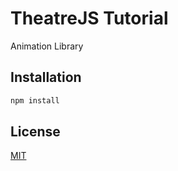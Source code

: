 # TheatreJS Tutorial

Animation Library

## Installation

```bash
npm install
```

## License
[MIT](https://choosealicense.com/licenses/mit/)